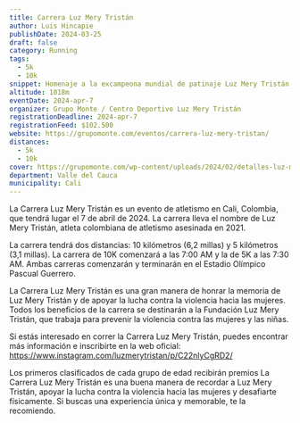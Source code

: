 ```yaml
---
title: Carrera Luz Mery Tristán
author: Luis Hincapie
publishDate: 2024-03-25
draft: false
category: Running
tags:
  - 5k
  - 10k
snippet: Homenaje a la excampeona mundial de patinaje Luz Mery Tristán.
altitude: 1018m
eventDate: 2024-apr-7
organizer: Grupo Monte / Centro Deportivo Luz Mery Tristán
registrationDeadline: 2024-apr-7
registrationFeed: $102.500
website: https://grupomonte.com/eventos/carrera-luz-mery-tristan/
distances:
  - 5k
  - 10k
cover: https://grupomonte.com/wp-content/uploads/2024/02/detalles-luz-mery-tristan.jpg
department: Valle del Cauca
municipality: Cali
---
```


La Carrera Luz Mery Tristán es un evento de atletismo en Cali, Colombia, que tendrá lugar el 7 de abril de 2024. La
carrera lleva el nombre de Luz Mery Tristán, atleta colombiana de atletismo asesinada en 2021.

La carrera tendrá dos distancias: 10 kilómetros (6,2 millas) y 5 kilómetros (3,1 millas). La carrera de 10K comenzará a
las 7:00 AM y la de 5K a las 7:30 AM. Ambas carreras comenzarán y terminarán en el Estadio Olímpico Pascual Guerrero.

La Carrera Luz Mery Tristán es una gran manera de honrar la memoria de Luz Mery Tristán y de apoyar la lucha contra la
violencia hacia las mujeres. Todos los beneficios de la carrera se destinarán a la Fundación Luz Mery Tristán, que
trabaja para prevenir la violencia contra las mujeres y las niñas.

Si estás interesado en correr la Carrera Luz Mery Tristán, puedes encontrar más información e inscribirte en la web
oficial: https://www.instagram.com/luzmerytristan/p/C22nlyCgRD2/

Los primeros clasificados de cada grupo de edad recibirán premios
La Carrera Luz Mery Tristán es una buena manera de recordar a Luz Mery Tristán, apoyar la lucha contra la violencia
hacia las mujeres y desafiarte físicamente. Si buscas una experiencia única y memorable, te la recomiendo.
